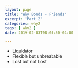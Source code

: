 ```yaml
---
layout: page
title: "Why Bonds - Friends"
excerpt: "Part 2"
categories: why2
tags: [ why2 ]
date: 2019-02-03T08:08:50-04:00

---
```




* Liquidator
* Flexible but unbreakable
* Lost but not Lost
